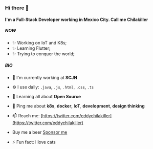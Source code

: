 ### Hi there 👋 

#### I'm a Full-Stack Developer working in Mexico City. Call me Chilakiller

##### NOW

- ✨ Working on IoT and K8s;
- ✨ Learning Flutter;
- ✨ Trying to conquer the world;

##### BIO

- 🏢 I'm currently working at **SCJN**
- ⚙️ I use daily: `.java`, `.js`, `.html`, `.css`, `.ts`

- 🌱 Learning all about **Open Source**
- 💬 Ping me about **k8s**, **docker**, **IoT**, **development**, **design thinking**
- 📫 Reach me: [https://twitter.com/eddychilakiller](https://twitter.com/eddychilakiller)
-  Buy me a beer [Sponsor me ](https://www.buymeacoffee.com/chilakiller)
- ⚡️ Fun fact: I love cats
